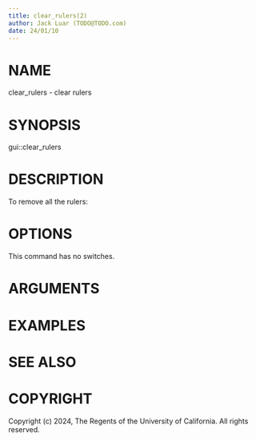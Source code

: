 ```yaml
---
title: clear_rulers(2)
author: Jack Luar (TODO@TODO.com)
date: 24/01/10
---
```


# NAME

clear_rulers - clear rulers

# SYNOPSIS

gui::clear_rulers


# DESCRIPTION

To remove all the rulers:

# OPTIONS

This command has no switches.

# ARGUMENTS

# EXAMPLES

# SEE ALSO

# COPYRIGHT

Copyright (c) 2024, The Regents of the University of California. All rights reserved.
